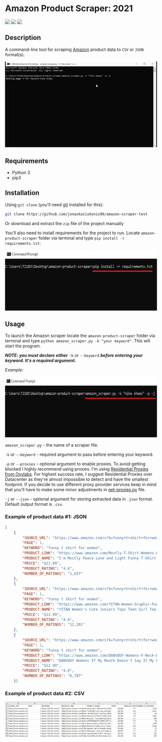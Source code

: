 # Amazon Product Scraper: 2021

[<img src="https://img.shields.io/static/v1?label=&message=Python&color=blue" />](https://github.com/topics/python) [<img src="https://img.shields.io/static/v1?label=&message=Web Scraping&color=orange" />](https://github.com/topics/web-scraping) [<img src="https://img.shields.io/static/v1?label=&message=Amazon&color=yellow" />](https://github.com/topics/amazon)

## Description

A command-line tool for scraping [Amazon](https://www.amazon.com/) product data to `CSV` or `JSON` format(s).

![](screenshots/amazon-scraper-action.gif)

## Requirements

- Python 3
- pip3

## Installation

Using `git clone` (you'll need [git](https://git-scm.com/downloads) installed for this):

```bash
git clone https://github.com/jonaskaziukonis96/amazon-scraper-test
```

Or download and extract the `zip` file of the project manually

You'll also need to install requirements for the project to run.
Locate `amazon-product-scraper` folder via terminal and type `pip install -r requirements.txt`:

<img src="screenshots/install-requirements.png" width="650" height="200">

## Usage

To launch the Amazon scraper locate the `amazon-product-scraper` folder via terminal and type `python amazon_scraper.py -k "your keyword"`. This will start the program. 

***NOTE: you must declare either*** `-k` or `--keyword` ***before entering your keyword. It's a required argument.***

_Example_:

<img src="screenshots/amazon-scraper-launcher.png" width="650" height="200">

`amazon_scraper.py` - the name of a scraper file.

`-k` or `--keyword` - required argument to pass before entering your keyword.

`-p` or `--proxies` - optional argument to enable proxies. To avoid getting blocked I highly recommend using proxies. I'm using [Residential Proxies from Oxylabs](https://oxylabs.io/products/residential-proxy-pool). For highest success rate, I suggest Residential Proxies over Datacenter as they're almost impossible to detect and have the smallest footprint. If you decide to use different proxy provider services keep in mind that you'll have to make some minor adjustments in [get-proxies.py](https://github.com/scrapewalrus/amazon-scraper-python-2021/blob/main/get_proxies.py) file.

`-j` or `--json` - optional argument for storing extracted data in `.json` format. Default output format is `.csv`.

### Example of product data #1: JSON
```json
[
    {
        "SOURCE_URL": "https://www.amazon.com/s?k=funny+t+shirt+for+women&page=1",
        "PAGE": 1,
        "KEYWORD": "funny t shirt for women",
        "PRODUCT_LINK": "https://www.amazon.com/Mostly-T-Shirt-Womens-Letter-Printed/dp/B07QN2NQ59/ref=sr_1_3?dchild=1&keywords=funny+t+shirt+for+women&qid=1627833682&sr=8-3",
        "PRODUCT_NAME": "I'm Mostly Peace Love and Light Funny T-Shirt Womens Graphic Printed Short Sleeve Tops Tee",
        "PRICE": "$21.99",
        "PRODUCT_RATING": "4.6",
        "NUMBER_OF_RATINGS": "1,637"
    },
    {
        "SOURCE_URL": "https://www.amazon.com/s?k=funny+t+shirt+for+women&page=1",
        "PAGE": 1,
        "KEYWORD": "funny t shirt for women",
        "PRODUCT_LINK": "https://www.amazon.com/YITAN-Women-Graphic-Funny-X-Large/dp/B074QMG4D7/ref=sr_1_4?dchild=1&keywords=funny+t+shirt+for+women&qid=1627833682&sr=8-4",
        "PRODUCT_NAME": "YITAN Women's Cute Juniors Tops Teen Girl Tee Funny T Shirt",
        "PRICE": "$12.99",
        "PRODUCT_RATING": "4.6",
        "NUMBER_OF_RATINGS": "12,281"
    },
    {
        "SOURCE_URL": "https://www.amazon.com/s?k=funny+t+shirt+for+women&page=1",
        "PAGE": 1,
        "KEYWORD": "funny t shirt for women",
        "PRODUCT_LINK": "https://www.amazon.com/DANVOUY-Womens-V-Neck-Doesnt-Definitely/dp/B07V55ZXVS/ref=sr_1_5?dchild=1&keywords=funny+t+shirt+for+women&qid=1627833682&sr=8-5",
        "PRODUCT_NAME": "DANVOUY Womens If My Mouth Doesn't Say It My Face Definitely Will T Shirt",
        "PRICE": "$12.99",
        "PRODUCT_RATING": "4.6",
        "NUMBER_OF_RATINGS": "6,787"
    }]
```

### Example of product data #2: CSV

![amazon-csv-product-data-example](screenshots/amazon-csv-output-example.png)
